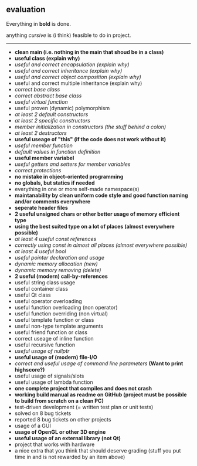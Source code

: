 ## evaluation

Everything in **bold** is done.

anything *cursive* is (i think) feasible to do in project.

<hr>

- **clean main (i.e. nothing in the main that shoud be in a class)**
- **useful class (explain why)**
- *useful and correct encapsulation (explain why)*
- *useful and correct inheritance (explain why)*
- *useful and correct object composition (explain why)*
- useful and correct multiple inheritance (explain why)
- *correct base class*
- *correct abstract base class*
- *useful virtual function*
- useful proven (dynamic) polymorphism
- *at least 2 default constructors*
- *at least 2 specific constructors*
- *member initialization in constructors (the stuff behind a colon)*
- *at least 2 destructors*
- **useful useage of "this" (if the code does not work without it)**
- *useful member function*
- *default values in function definition*
- **useful member variabel**
- *useful getters and setters for member variables*
- *correct protections*
- **no mistake in object-oriented programming**
- **no globals, but statics if needed**
- everything in one or more self-made namespace(s)
- **maintanability by clean uniform code style and good function naming and/or comments everywhere**
- **seperate header files**
- **2 useful unsigned chars or other better usage of memory efficient type**
- **using the best suited type on a lot of places (almost everywhere possible)**
- *at least 4 useful const references*
- *correctly using const in almost all places (almost everywhere possible)*
- *at least 4 useful bool*
- *useful pointer declaration and usage*
- *dynamic memory allocation (new)*
- *dynamic memory removing (delete)*
- **2 useful (modern) call-by-references**
- useful string class usage
- useful container class
- useful Qt class
- useful operator overloading
- useful function overloading (non operator)
- useful function overriding (non virtual)
- useful template function or class
- useful non-type template arguments
- useful friend function or class
- correct useage of inline function
- useful recursive function
- *useful usage of nullptr*
- **useful usage of (modern) file-I/O**
- *correct and useful usage of command line parameters* **(Want to print highscore?)**
- useful usage of signals/slots
- useful usage of lambda function
- **one complete project that compiles and does not crash**
- **working build manual as readme on GitHub (project must be possible to build from scratch on a clean PC)**
- test-driven development (= written test plan or unit tests)
- solved on 8 bug tickets
- reported 8 bug tickets on other projects
- usage of a GUI
- **usage of OpenGL or other 3D engine**
- **useful usage of an external library (not Qt)**
- project that works with hardware
- a nice extra that you think that should deserve grading (stuff you put time in and is not rewarded by an item above)
